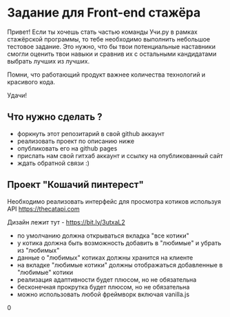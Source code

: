 # Задание для Front-end стажёра

Привет! Если ты хочешь стать частью команды Учи.ру в рамках стажёрской программы,
то тебе необходимо выполнить небольшое тестовое задание. Это нужно, что бы твои
потенциальные наставники смогли оценить твои навыки и сравнив их с остальными
кандидатами выбрать лучших из лучших.

Помни, что работающий продукт важнее количества технологий и красивого кода.

Удачи!

## Что нужно сделать ?

- форкнуть этот репозитарий в свой github аккаунт
- реализовать проект по описанию ниже
- опубликовать его на github pages
- прислать нам свой гитхаб аккаунт и ссылку на опубликованный сайт
- ждать обратной связи :)

## Проект "Кошачий пинтерест"

Необходимо реализовать интерфейс для просмотра котиков используя API https://thecatapi.com

Дизайн лежит тут - https://bit.ly/3utxaL2

- по умолчанию должна открываться вкладка "все котики"
- у котика должна быть возможность добавить в "любимые" и убрать из "любимых"
- данные о "любимых" котиках должны хранится на клиенте
- на вкладке "любимые котики" должны отображаться добавленные в "любимые" котики
- реализация адаптивности будет плюсом, но не обязательна
- бесконечная прокрутка будет плюсом, но не обязательна
- можно использовать любой фреймворк включая vanilla.js

0
